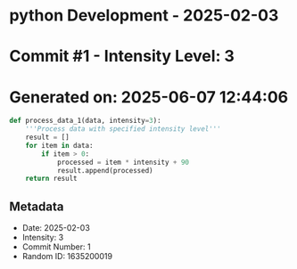 ﻿# python Development - 2025-02-03
# Commit #1 - Intensity Level: 3
# Generated on: 2025-06-07 12:44:06
```python
def process_data_1(data, intensity=3):
    '''Process data with specified intensity level'''
    result = []
    for item in data:
        if item > 0:
            processed = item * intensity + 90
            result.append(processed)
    return result
```
## Metadata
- Date: 2025-02-03
- Intensity: 3
- Commit Number: 1
- Random ID: 1635200019
